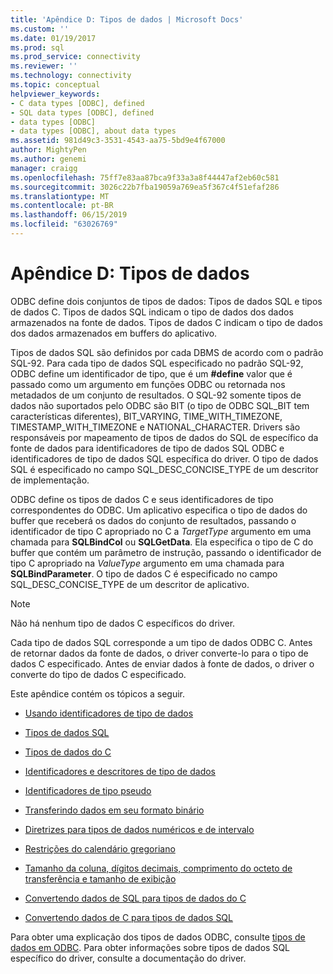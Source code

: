 ```yaml
---
title: 'Apêndice D: Tipos de dados | Microsoft Docs'
ms.custom: ''
ms.date: 01/19/2017
ms.prod: sql
ms.prod_service: connectivity
ms.reviewer: ''
ms.technology: connectivity
ms.topic: conceptual
helpviewer_keywords:
- C data types [ODBC], defined
- SQL data types [ODBC], defined
- data types [ODBC]
- data types [ODBC], about data types
ms.assetid: 981d49c3-3531-4543-aa75-5bd9e4f67000
author: MightyPen
ms.author: genemi
manager: craigg
ms.openlocfilehash: 75ff7e83aa87bca9f33a3a8f44447af2eb60c581
ms.sourcegitcommit: 3026c22b7fba19059a769ea5f367c4f51efaf286
ms.translationtype: MT
ms.contentlocale: pt-BR
ms.lasthandoff: 06/15/2019
ms.locfileid: "63026769"
---
```

# <a name="appendix-d-data-types"></a>Apêndice D: Tipos de dados
ODBC define dois conjuntos de tipos de dados: Tipos de dados SQL e tipos de dados C. Tipos de dados SQL indicam o tipo de dados dos dados armazenados na fonte de dados. Tipos de dados C indicam o tipo de dados dos dados armazenados em buffers do aplicativo.  
  
 Tipos de dados SQL são definidos por cada DBMS de acordo com o padrão SQL-92. Para cada tipo de dados SQL especificado no padrão SQL-92, ODBC define um identificador de tipo, que é um **#define** valor que é passado como um argumento em funções ODBC ou retornada nos metadados de um conjunto de resultados. O SQL-92 somente tipos de dados não suportados pelo ODBC são BIT (o tipo de ODBC SQL_BIT tem características diferentes), BIT_VARYING, TIME_WITH_TIMEZONE, TIMESTAMP_WITH_TIMEZONE e NATIONAL_CHARACTER. Drivers são responsáveis por mapeamento de tipos de dados do SQL de específico da fonte de dados para identificadores de tipo de dados SQL ODBC e identificadores de tipo de dados SQL específica do driver. O tipo de dados SQL é especificado no campo SQL_DESC_CONCISE_TYPE de um descritor de implementação.  
  
 ODBC define os tipos de dados C e seus identificadores de tipo correspondentes do ODBC. Um aplicativo especifica o tipo de dados do buffer que receberá os dados do conjunto de resultados, passando o identificador de tipo C apropriado no C a *TargetType* argumento em uma chamada para **SQLBindCol** ou  **SQLGetData**. Ela especifica o tipo de C do buffer que contém um parâmetro de instrução, passando o identificador de tipo C apropriado na *ValueType* argumento em uma chamada para **SQLBindParameter**. O tipo de dados C é especificado no campo SQL_DESC_CONCISE_TYPE de um descritor de aplicativo.  
  
> [!NOTE]  
>  Não há nenhum tipo de dados C específicos do driver.  
  
 Cada tipo de dados SQL corresponde a um tipo de dados ODBC C. Antes de retornar dados da fonte de dados, o driver converte-lo para o tipo de dados C especificado. Antes de enviar dados à fonte de dados, o driver o converte do tipo de dados C especificado.  
  
 Este apêndice contém os tópicos a seguir.  
  
-   [Usando identificadores de tipo de dados](../../../odbc/reference/appendixes/using-data-type-identifiers.md)  
  
-   [Tipos de dados SQL](../../../odbc/reference/appendixes/sql-data-types.md)  
  
-   [Tipos de dados do C](../../../odbc/reference/appendixes/c-data-types.md)  
  
-   [Identificadores e descritores de tipo de dados](../../../odbc/reference/appendixes/data-type-identifiers-and-descriptors.md)  
  
-   [Identificadores de tipo pseudo](../../../odbc/reference/appendixes/pseudo-type-identifiers.md)  
  
-   [Transferindo dados em seu formato binário](../../../odbc/reference/appendixes/transferring-data-in-its-binary-form.md)  
  
-   [Diretrizes para tipos de dados numéricos e de intervalo](../../../odbc/reference/appendixes/guidelines-for-interval-and-numeric-data-types.md)  
  
-   [Restrições do calendário gregoriano](../../../odbc/reference/appendixes/constraints-of-the-gregorian-calendar.md)  
  
-   [Tamanho da coluna, dígitos decimais, comprimento do octeto de transferência e tamanho de exibição](../../../odbc/reference/appendixes/column-size-decimal-digits-transfer-octet-length-and-display-size.md)  
  
-   [Convertendo dados de SQL para tipos de dados do C](../../../odbc/reference/appendixes/converting-data-from-sql-to-c-data-types.md)  
  
-   [Convertendo dados de C para tipos de dados SQL](../../../odbc/reference/appendixes/converting-data-from-c-to-sql-data-types.md)  
  
 Para obter uma explicação dos tipos de dados ODBC, consulte [tipos de dados em ODBC](../../../odbc/reference/develop-app/data-types-in-odbc.md). Para obter informações sobre tipos de dados SQL específico do driver, consulte a documentação do driver.
